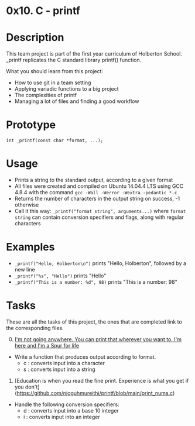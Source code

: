 # 0x10. C - printf #

# Description #

This team project is part of the first year curriculum of Holberton School. _printf replicates the C standard library
printf() function.

What you should learn from this project:

* How to use git in a team setting
* Applying variadic functions to a big project
* The complexities of printf
* Managing a lot of files and finding a good workflow

# Prototype #

`int _printf(const char *format, ...);`

# Usage #

* Prints a string to the standard output, according to a given format
* All files were created and compiled on Ubuntu 14.04.4 LTS using GCC 4.8.4 with the command `gcc -Wall -Werror -Wextra -pedantic *.c`
* Returns the number of characters in the output string on success, -1 otherwise
* Call it this way: `_printf("format string", arguments...)` where `format string` can contain conversion specifiers and flags, along with regular characters

# Examples #

* `_printf("Hello, Holberton\n")` prints "Hello, Holberton", followed by a new line
* `_printf("%s", "Hello")` prints "Hello"
* `_printf("This is a number: %d", 98)` prints "This is a number: 98"

# Tasks #
These are all the tasks of this project, the ones that are completed link to the corresponding files.

0. [I'm not going anywhere. You can print that wherever you want to. I'm here and I'm a Spur for life](https://github.com/njoguhmureithi/printf/blob/main/_printf.c)

* Write a function that produces output according to format.
  * c : converts input into a character
  * s : converts input into a string
 
1. [Education is when you read the fine print. Experience is what you get if you don't]
(https://github.com/njoguhmureithi/printf/blob/main/print_nums.c)
* Handle the following conversion specifiers:
  * d : converts input into a base 10 integer
  * i : converts input into an integer
